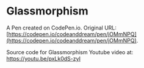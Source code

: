 # Glassmorphism

A Pen created on CodePen.io. Original URL: [https://codepen.io/codeanddream/pen/jOMmNPQ](https://codepen.io/codeanddream/pen/jOMmNPQ).

Source code for Glassmorphism Youtube video at:
https://youtu.be/pxLk0dS-zyI